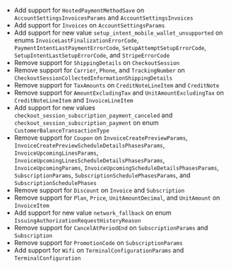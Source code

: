 * Add support for `HostedPaymentMethodSave` on `AccountSettingsInvoicesParams` and `AccountSettingsInvoices`
* Add support for `Invoices` on `AccountSettingsParams`
* Add support for new value `setup_intent_mobile_wallet_unsupported` on enums `InvoiceLastFinalizationErrorCode`, `PaymentIntentLastPaymentErrorCode`, `SetupAttemptSetupErrorCode`, `SetupIntentLastSetupErrorCode`, and `StripeErrorCode`
* Remove support for `ShippingDetails` on `CheckoutSession`
* Remove support for `Carrier`, `Phone`, and `TrackingNumber` on `CheckoutSessionCollectedInformationShippingDetails`
* Remove support for `TaxAmounts` on `CreditNoteLineItem` and `CreditNote`
* Remove support for `AmountExcludingTax` and `UnitAmountExcludingTax` on `CreditNoteLineItem` and `InvoiceLineItem`
* Add support for new values `checkout_session_subscription_payment_canceled` and `checkout_session_subscription_payment` on enum `CustomerBalanceTransactionType`
* Remove support for `Coupon` on `InvoiceCreatePreviewParams`, `InvoiceCreatePreviewScheduleDetailsPhasesParams`, `InvoiceUpcomingLinesParams`, `InvoiceUpcomingLinesScheduleDetailsPhasesParams`, `InvoiceUpcomingParams`, `InvoiceUpcomingScheduleDetailsPhasesParams`, `SubscriptionParams`, `SubscriptionSchedulePhasesParams`, and `SubscriptionSchedulePhases`
* Remove support for `Discount` on `Invoice` and `Subscription`
* Remove support for `Plan`, `Price`, `UnitAmountDecimal`, and `UnitAmount` on `InvoiceItem`
* Add support for new value `network_fallback` on enum `IssuingAuthorizationRequestHistoryReason`
* Remove support for `CancelAtPeriodEnd` on `SubscriptionParams` and `Subscription`
* Remove support for `PromotionCode` on `SubscriptionParams`
* Add support for `Wifi` on `TerminalConfigurationParams` and `TerminalConfiguration`